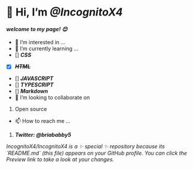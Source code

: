 # 👋 Hi, I’m <em>**@IncognitoX4**</em>
#### <em>welcome to my page! 😊</em>
- 👀 I’m interested in ...
- 🌱 I’m currently learning ...
- [] <em>__CSS__</em>
 - [x] <em>~~__HTML__~~</em>
- [] <em>__JAVASCRIPT__</em>
- [] <em>__TYPESCRIPT__</em>
- [] <em>__Markdown__</em>
- 💞️ I’m looking to collaborate on
1. Open source 
- 📫 How to reach me ...
1. <em>__Twitter: @briababby5__</em>

<p><em>IncognitoX4/IncognitoX4 is a ✨ special ✨ repository because its `README.md` (this file) appears on your GitHub profile.
You can click the Preview link to take a look at your changes.</em></p>
